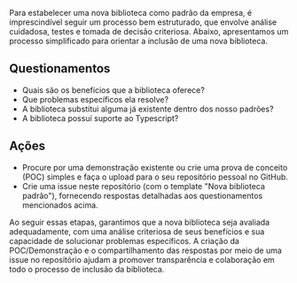 Para estabelecer uma nova biblioteca como padrão da empresa, é imprescindível seguir um processo bem estruturado, que envolve análise cuidadosa, testes e tomada de decisão criteriosa. Abaixo, apresentamos um processo simplificado para orientar a inclusão de uma nova biblioteca.

## Questionamentos

- Quais são os benefícios que a biblioteca oferece?
- Que problemas específicos ela resolve?
- A biblioteca substitui alguma já existente dentro dos nosso padrões?
- A biblioteca possuí suporte ao Typescript?

## Ações

- Procure por uma demonstração existente ou crie uma prova de conceito (POC) simples e faça o upload para o seu repositório pessoal no GitHub.
- Crie uma issue neste repositório (com o template "Nova biblioteca padrão"), fornecendo respostas detalhadas aos questionamentos mencionados acima.

Ao seguir essas etapas, garantimos que a nova biblioteca seja avaliada adequadamente, com uma análise criteriosa de seus benefícios e sua capacidade de solucionar problemas específicos. A criação da POC/Demonstração e o compartilhamento das respostas por meio de uma issue no repositório ajudam a promover transparência e colaboração em todo o processo de inclusão da biblioteca.
